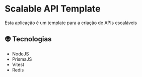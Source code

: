 # Scalable API Template

Esta aplicação é um template para a criação de APIs escaláveis

## 👽 Tecnologias

- NodeJS
- PrismaJS
- Vitest
- Redis

